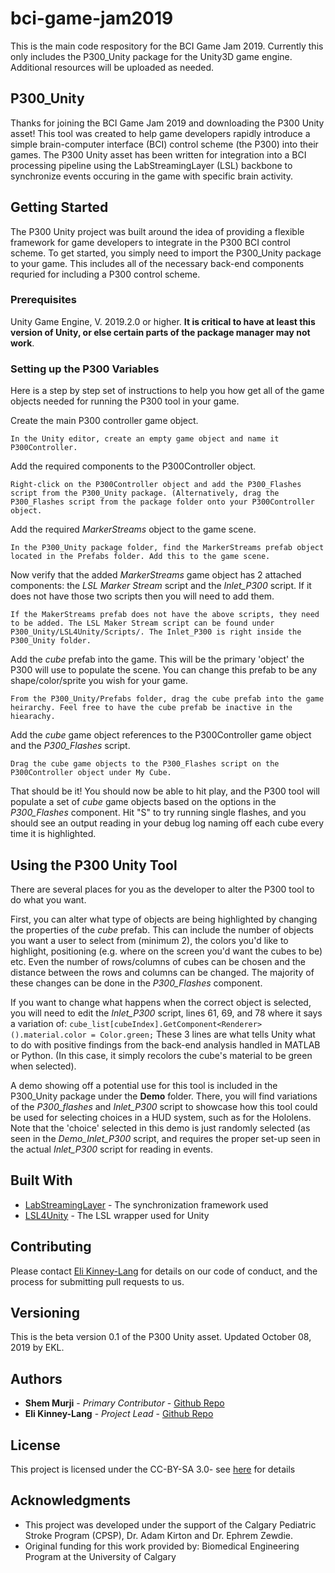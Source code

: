 # bci-game-jam2019
This is the main code respository for the BCI Game Jam 2019. Currently this only includes the P300_Unity package for the Unity3D game engine. Additional resources will be uploaded as needed.

## P300_Unity

Thanks for joining the BCI Game Jam 2019 and downloading the P300 Unity asset! This tool was created to help game developers rapidly introduce a simple brain-computer interface (BCI) control scheme (the P300) into their games. The P300 Unity asset has been written for integration into a BCI processing pipeline using the LabStreamingLayer (LSL) backbone to synchronize events occuring in the game with specific brain activity.
 
## Getting Started

The P300 Unity project was built around the idea of providing a flexible framework for game developers to integrate in the P300 BCI control scheme. To get started, you simply need to import the P300_Unity package to your game. This includes all of the necessary back-end components requried for including a P300 control scheme. 

### Prerequisites
Unity Game Engine, V. 2019.2.0 or higher. **It is critical to have at least this version of Unity, or else certain parts of the package manager may not work**.

### Setting up the P300 Variables

Here is a step by step set of instructions to help you how get all of the game objects needed for running the P300 tool in your game.

Create the main P300 controller game object.

```
In the Unity editor, create an empty game object and name it P300Controller.
```

Add the required components to the P300Controller object.

```
Right-click on the P300Controller object and add the P300_Flashes script from the P300_Unity package. (Alternatively, drag the P300_Flashes script from the package folder onto your P300Controller object. 
```

Add the required *MarkerStreams* object to the game scene.
```
In the P300_Unity package folder, find the MarkerStreams prefab object located in the Prefabs folder. Add this to the game scene. 
```

Now verify that the added *MarkerStreams* game object has 2 attached components: the *LSL Marker Stream* script and the *Inlet_P300* script. If it does not have those two scripts then you will need to add them.

```
If the MakerStreams prefab does not have the above scripts, they need to be added. The LSL Maker Stream script can be found under P300_Unity/LSL4Unity/Scripts/. The Inlet_P300 is right inside the P300_Unity folder.
```

Add the *cube* prefab into the game. This will be the primary 'object' the P300 will use to populate the scene. You can change this prefab to be any shape/color/sprite you wish for your game.

```
From the P300_Unity/Prefabs folder, drag the cube prefab into the game heirarchy. Feel free to have the cube prefab be inactive in the hiearachy.
```

Add the *cube* game object references to the P300Controller game object and the *P300_Flashes* script.

```
Drag the cube game objects to the P300_Flashes script on the P300Controller object under My Cube.
```

That should be it! You should now be able to hit play, and the P300 tool will populate a set of *cube* game objects based on the options in the *P300_Flashes* component. Hit "S" to try running single flashes, and you should see an output reading in your debug log naming off each cube every time it is highlighted.

## Using the P300 Unity Tool

There are several places for you as the developer to alter the P300 tool to do what you want. 

First, you can alter what type of objects are being highlighted by changing the properties of the *cube* prefab. 
This can include the number of objects you want a user to select from (minimum 2), 
the colors you'd like to highlight, positioning (e.g. where on the screen you'd want the cubes to be) etc. 
Even the number of rows/columns of cubes can be chosen and the distance between the rows and columns can be changed.
The majority of these changes can be done in the *P300_Flashes* component.

If you want to change what happens when the correct object is selected, you will need to edit the *Inlet_P300* script, lines 61, 69, and 78 where it says a variation of:
`cube_list[cubeIndex].GetComponent<Renderer>().material.color = Color.green;`
These 3 lines are what tells Unity what to do with positive findings from the back-end analysis handled in MATLAB or Python. 
(In this case, it simply recolors the cube's material to be green when selected).
 
A demo showing off a potential use for this tool is included in the P300_Unity package under the **Demo** folder. There, you will find variations of the *P300_flashes* and *Inlet_P300* script to showcase how this tool could be used for selecting choices in a HUD system, such as for the Hololens. Note that the 'choice' selected in this demo is just randomly selected (as seen in the *Demo_Inlet_P300* script, and requires the proper set-up seen in the actual *Inlet_P300* script for reading in events.
 
## Built With

* [LabStreamingLayer](https://github.com/sccn/labstreaminglayer) - The synchronization framework used
* [LSL4Unity](https://github.com/xfleckx/LSL4Unity) - The LSL wrapper used for Unity

## Contributing

Please contact [Eli Kinney-Lang](https://github.com/ekinney-lang) for details on our code of conduct, and the process for submitting pull requests to us.

## Versioning

This is the beta version 0.1 of the P300 Unity asset. Updated October 08, 2019 by EKL.

## Authors

* **Shem Murji** - *Primary Contributor* - [Github Repo](https://github.com/shemmurji/shemmurji.github.io)
* **Eli Kinney-Lang** - *Project Lead* - [Github Repo](https://github.com/ekinney-lang)

## License

This project is licensed under the CC-BY-SA 3.0- see [here](https://creativecommons.org/licenses/by-sa/3.0/) for details

## Acknowledgments

* This project was developed under the support of the Calgary Pediatric Stroke Program (CPSP), Dr. Adam Kirton and Dr. Ephrem Zewdie.
* Original funding for this work provided by: Biomedical Engineering Program at the University of Calgary

